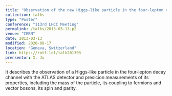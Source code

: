 ```yaml
---
title: "Observation of the new Higgs-like particle in the four-lepton decay channel with the ATLAS detector"
collection: talks
type: "Poster"
conference: "113rd LHCC Meeting"
permalink: /talks/2013-03-13-p2
venue: "CERN"
date: 2013-03-13
modified: 2020-08-17 
location: "Geneva, Switzerland"
link: https://rotf.lol/talk201303
prensentor: X. Ju
---
```


It describes the observation of a Higgs-like particle in the four-lepton decay channel with the ATLAS detector and presicion measurements of its properties, including the mass of the particle, its coupling to fermions and vector bosons, its spin and parity.
